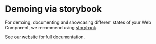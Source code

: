# Demoing via storybook

For demoing, documenting and showcasing different states of your Web Component, we recommend using [storybook](https://storybook.js.org/).

See [our website](https://open-wc.org/docs/demoing/storybook/) for full documentation.
